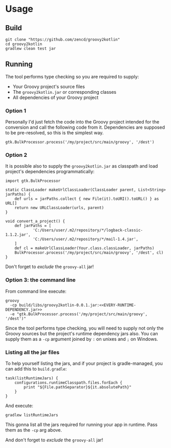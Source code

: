 # Usage

## Build

    git clone "https://github.com/zencd/groovy2kotlin"
    cd groovy2kotlin
    gradlew clean test jar

## Running

The tool performs type checking so you are required to supply:

- Your Groovy project's source files
- The `groovy2kotlin.jar` or corresponding classes
- All dependencies of your Groovy project

### Option 1

Personally I'd just fetch the code into the Groovy project intended for the conversion
and call the following code from it. Dependencies are supposed to be pre-resolved,
so this is the simplest way.

    gtk.BulkProcessor.process('/my/project/src/main/groovy', '/dest')

### Option 2

It is possible also to supply the `groovy2kotlin.jar` as classpath and load
project's dependencies programmatically:

    import gtk.BulkProcessor
    
    static ClassLoader makeUrlClassLoader(ClassLoader parent, List<String> jarPaths) {
        def urls = jarPaths.collect { new File(it).toURI().toURL() } as URL[]
        return new URLClassLoader(urls, parent)
    }

    void convert_a_project() {
        def jarPaths = [
                'C:/Users/user/.m2/repository/*/logback-classic-1.1.2.jar',
                'C:/Users/user/.m2/repository/*/mail-1.4.jar',
        ]
        def cl = makeUrlClassLoader(Your.class.classLoader, jarPaths)
        BulkProcessor.process('/my/project/src/main/groovy', '/dest', cl)
    }

Don't forget to *exclude* the `groovy-all` jar!

### Option 3: the command line

From command line execute:

    groovy
      -cp build/libs/groovy2kotlin-0.0.1.jar:<<EVERY-RUNTIME-DEPENDENCY.jar>>
      -e "gtk.BulkProcessor.process('/my/project/src/main/groovy', '/dest')"

Since the tool performs type checking, you will need to supply not only the Groovy
sources but the project's runtime dependency jars also. You can supply them as
a `-cp` argument joined by `:` on unixes and `;` on Windows.

### Listing all the jar files

To help yourself listing the jars, and if your project is gradle-managed,
you can add this to `build.gradle`:

    task(listRuntimeJars) {
	    configurations.runtimeClasspath.files.forEach {
	        print "${File.pathSeparator}${it.absolutePath}"
        }
    }

And execute:

    gradlew listRuntimeJars

This gonna list all the jars required for running your app in runtime.
Pass them as the `-cp` arg above.

And don't forget to *exclude* the `groovy-all` jar!
